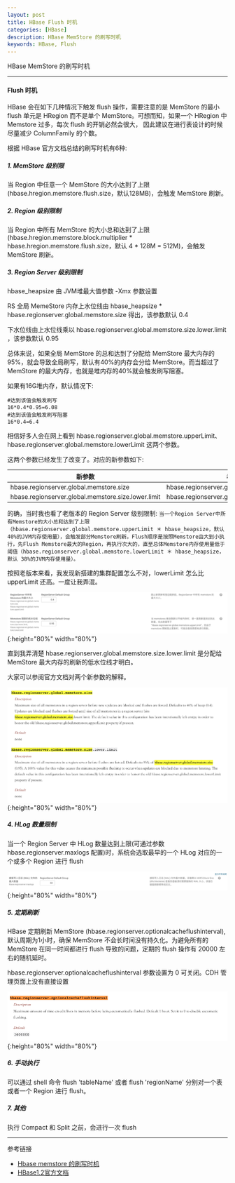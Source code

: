 ```yaml
---
layout: post
title: HBase Flush 时机
categories: [HBase]
description: HBase MemStore 的刷写时机
keywords: HBase, Flush
---
```


HBase MemStore 的刷写时机

---

#### Flush 时机

HBase 会在如下几种情况下触发 flush 操作，需要注意的是 MemStore 的最小 flush 单元是 HRegion 
而不是单个 MemStore。可想而知，如果一个 HRegion 中 Memstore 过多，每次 flush 的开销必然会很大，
因此建议在进行表设计的时候尽量减少 ColumnFamily 的个数。

根据 HBase 官方文档总结的刷写时机有6种:
##### 1. MemStore 级别限

当 Region 中任意一个 MemStore 的大小达到了上限(hbase.hregion.memstore.flush.size，默认128MB)，会触发 MemStore 刷新。

##### 2. Region 级别限制

当 Region 中所有 MemStore 的大小总和达到了上限(hbase.hregion.memstore.block.multiplier * hbase.hregion.memstore.flush.size，默认 4 * 128M = 512M)，会触发 MemStore 刷新。

##### 3. Region Server 级别限制

hbase_heapsize  由 JVM堆最大值参数 -Xmx 参数设置

RS 全局 MemeStore 内存上水位线由 hbase_heapsize * hbase.regionserver.global.memstore.size 得出，该参数默认 0.4

下水位线由上水位线乘以 hbase.regionserver.global.memstore.size.lower.limit ，该参数默认 0.95

总体来说，如果全局 MemStore 的总和达到了分配给 MemStore 最大内存的95%，就会导致全局刷写，默认有40%的内存会分给 MemStore。而当超过了 MemStore 的最大内存，也就是堆内存的40%就会触发刷写阻塞。

如果有16G堆内存，默认情况下:
``` 
#达到该值会触发刷写
16*0.4*0.95=6.08
#达到该值会触发刷写阻塞
16*0.4=6.4
```

相信好多人会在网上看到 hbase.regionserver.global.memstore.upperLimit、hbase.regionserver.global.memstore.lowerLimit 这两个参数。

这两个参数已经发生了改变了。对应的新参数如下:

新参数 | 老参数 
-|-
hbase.regionserver.global.memstore.size | hbase.regionserver.global.memstore.upperLimit
hbase.regionserver.global.memstore.size.lower.limit | hbase.regionserver.global.memstore.lowerLimit

的确，当时我也看了老版本的 Region Server 级别限制:
`当一个Region Server中所有Memstore的大小总和达到了上限（hbase.regionserver.global.memstore.upperLimit ＊ hbase_heapsize，默认 40%的JVM内存使用量），会触发部分Memstore刷新。Flush顺序是按照Memstore由大到小执行，先Flush Memstore最大的Region，再执行次大的，直至总体Memstore内存使用量低于阈值（hbase.regionserver.global.memstore.lowerLimit ＊ hbase_heapsize，默认 38%的JVM内存使用量）。`

按照老版本来看，我发现新搭建的集群配置怎么不对，lowerLimit 怎么比 upperLimit 还高。一度让我弄混。

![](/images/blog/2019-06-25-1.png){:height="80%" width="80%"}

直到我弄清楚 hbase.regionserver.global.memstore.size.lower.limit 是分配给 MemStore 最大内存的刷新的低水位线才明白。

大家可以参阅官方文档对两个新参数的解释。

![](/images/blog/2019-06-25-2.png){:height="80%" width="80%"}

##### 4. HLog 数量限制

当一个 Region Server 中 HLog 数量达到上限(可通过参数 hbase.regionserver.maxlogs 配置)时，系统会选取最早的一个 HLog 对应的一个或多个 Region 进行 flush

![](/images/blog/2019-06-25-3.png){:height="80%" width="80%"}

##### 5. 定期刷新

HBase 定期刷新 MemStore (hbase.regionserver.optionalcacheflushinterval), 默认周期为1小时，确保 MemStore 不会长时间没有持久化。为避免所有的 MemStore 在同一时间都进行 flush 导致的问题，定期的 flush 操作有 20000 左右的随机延时。

hbase.regionserver.optionalcacheflushinterval 参数设置为 0 可关闭。CDH 管理页面上没有直接设置

![](/images/blog/2019-06-25-4.png){:height="80%" width="80%"}

##### 6. 手动执行

可以通过 shell 命令 flush 'tableName' 或者 flush 'regionName' 分别对一个表或者一个 Region 进行 flush。

##### 7. 其他

执行 Compact 和 Split 之前，会进行一次 flush

---
参考链接
* [Hbase memstore 的刷写时机](https://cloud.tencent.com/developer/article/1005744)
* [HBase1.2官方文档](https://hbase.apache.org/1.2/book.html)


